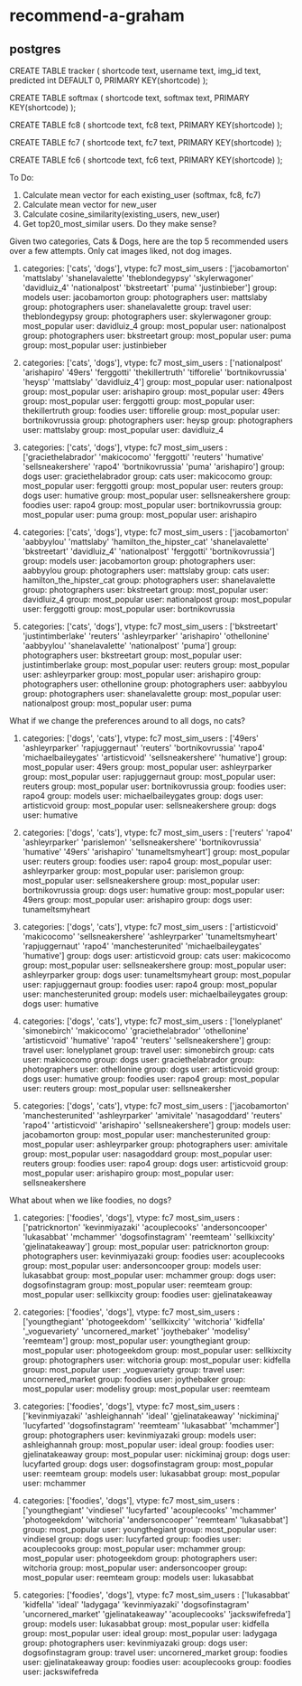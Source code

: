 # recommend-a-graham

## postgres

CREATE TABLE tracker (
	shortcode text,
	username text,
	img_id text,
	predicted int DEFAULT 0,
	PRIMARY KEY(shortcode)
);

CREATE TABLE softmax (
	shortcode text,
	softmax text, 
	PRIMARY KEY(shortcode) 
);

CREATE TABLE fc8 (
	shortcode text,
	fc8 text, 
	PRIMARY KEY(shortcode) 
);

CREATE TABLE fc7 (
	shortcode text,
	fc7 text,
	PRIMARY KEY(shortcode)
);

CREATE TABLE fc6 (
	shortcode text,
	fc6 text,
	PRIMARY KEY(shortcode)
);


To Do:

1. Calculate mean vector for each existing_user (softmax, fc8, fc7)
2. Calculate mean vector for new_user
3. Calculate cosine_similarity(existing_users, new_user)
4. Get top20_most_similar users. Do they make sense?


Given two categories, Cats & Dogs, here are the top 5 recommended users over a few attempts. Only cat images liked, not dog images.
1. categories: ['cats', 'dogs'], vtype: fc7
most_sim_users : ['jacobamorton' 'mattslaby' 'shanelavalette' 'theblondegypsy'
 'skylerwagoner' 'davidluiz_4' 'nationalpost' 'bkstreetart' 'puma'
 'justinbieber']
group: models  user: jacobamorton 
group: photographers  user: mattslaby 
group: photographers  user: shanelavalette 
group: travel  user: theblondegypsy 
group: photographers  user: skylerwagoner 
group: most_popular  user: davidluiz_4 
group: most_popular  user: nationalpost 
group: photographers  user: bkstreetart 
group: most_popular  user: puma 
group: most_popular  user: justinbieber 

2. categories: ['cats', 'dogs'], vtype: fc7
most_sim_users : ['nationalpost' 'arishapiro' '49ers' 'ferggotti' 'thekillertruth'
 'tifforelie' 'bortnikovrussia' 'heysp' 'mattslaby' 'davidluiz_4']
group: most_popular  user: nationalpost 
group: most_popular  user: arishapiro 
group: most_popular  user: 49ers 
group: most_popular  user: ferggotti 
group: most_popular  user: thekillertruth 
group: foodies  user: tifforelie 
group: most_popular  user: bortnikovrussia 
group: photographers  user: heysp 
group: photographers  user: mattslaby 
group: most_popular  user: davidluiz_4

3.  categories: ['cats', 'dogs'], vtype: fc7
most_sim_users : ['graciethelabrador' 'makicocomo' 'ferggotti' 'reuters' 'humative'
 'sellsneakershere' 'rapo4' 'bortnikovrussia' 'puma' 'arishapiro']
group: dogs  user: graciethelabrador 
group: cats  user: makicocomo 
group: most_popular  user: ferggotti 
group: most_popular  user: reuters 
group: dogs  user: humative 
group: most_popular  user: sellsneakershere 
group: foodies  user: rapo4 
group: most_popular  user: bortnikovrussia 
group: most_popular  user: puma 
group: most_popular  user: arishapiro 

4. categories: ['cats', 'dogs'], vtype: fc7
most_sim_users : ['jacobamorton' 'aabbyylou' 'mattslaby' 'hamilton_the_hipster_cat'
 'shanelavalette' 'bkstreetart' 'davidluiz_4' 'nationalpost' 'ferggotti'
 'bortnikovrussia']
group: models  user: jacobamorton 
group: photographers  user: aabbyylou 
group: photographers  user: mattslaby 
group: cats  user: hamilton_the_hipster_cat 
group: photographers  user: shanelavalette 
group: photographers  user: bkstreetart 
group: most_popular  user: davidluiz_4 
group: most_popular  user: nationalpost 
group: most_popular  user: ferggotti 
group: most_popular  user: bortnikovrussia 


5. categories: ['cats', 'dogs'], vtype: fc7
most_sim_users : ['bkstreetart' 'justintimberlake' 'reuters' 'ashleyrparker' 'arishapiro'
 'othellonine' 'aabbyylou' 'shanelavalette' 'nationalpost' 'puma']
group: photographers  user: bkstreetart 
group: most_popular  user: justintimberlake 
group: most_popular  user: reuters 
group: most_popular  user: ashleyrparker 
group: most_popular  user: arishapiro 
group: photographers  user: othellonine 
group: photographers  user: aabbyylou 
group: photographers  user: shanelavalette 
group: most_popular  user: nationalpost 
group: most_popular  user: puma 



What if we change the preferences around to all dogs, no cats?

1. categories: ['dogs', 'cats'], vtype: fc7
most_sim_users : ['49ers' 'ashleyrparker' 'rapjuggernaut' 'reuters' 'bortnikovrussia'
 'rapo4' 'michaelbaileygates' 'artisticvoid' 'sellsneakershere' 'humative']
group: most_popular  user: 49ers 
group: most_popular  user: ashleyrparker 
group: most_popular  user: rapjuggernaut 
group: most_popular  user: reuters 
group: most_popular  user: bortnikovrussia 
group: foodies  user: rapo4 
group: models  user: michaelbaileygates 
group: dogs  user: artisticvoid 
group: most_popular  user: sellsneakershere 
group: dogs  user: humative 

2. categories: ['dogs', 'cats'], vtype: fc7
most_sim_users : ['reuters' 'rapo4' 'ashleyrparker' 'parislemon' 'sellsneakershere'
 'bortnikovrussia' 'humative' '49ers' 'arishapiro' 'tunameltsmyheart']
group: most_popular  user: reuters 
group: foodies  user: rapo4 
group: most_popular  user: ashleyrparker 
group: most_popular  user: parislemon 
group: most_popular  user: sellsneakershere 
group: most_popular  user: bortnikovrussia 
group: dogs  user: humative 
group: most_popular  user: 49ers 
group: most_popular  user: arishapiro 
group: dogs  user: tunameltsmyheart 

3. categories: ['dogs', 'cats'], vtype: fc7
most_sim_users : ['artisticvoid' 'makicocomo' 'sellsneakershere' 'ashleyrparker'
 'tunameltsmyheart' 'rapjuggernaut' 'rapo4' 'manchesterunited'
 'michaelbaileygates' 'humative']
group: dogs  user: artisticvoid 
group: cats  user: makicocomo 
group: most_popular  user: sellsneakershere 
group: most_popular  user: ashleyrparker 
group: dogs  user: tunameltsmyheart 
group: most_popular  user: rapjuggernaut 
group: foodies  user: rapo4 
group: most_popular  user: manchesterunited 
group: models  user: michaelbaileygates 
group: dogs  user: humative

4. categories: ['dogs', 'cats'], vtype: fc7
most_sim_users : ['lonelyplanet' 'simonebirch' 'makicocomo' 'graciethelabrador'
 'othellonine' 'artisticvoid' 'humative' 'rapo4' 'reuters'
 'sellsneakershere']
group: travel  user: lonelyplanet 
group: travel  user: simonebirch 
group: cats  user: makicocomo 
group: dogs  user: graciethelabrador 
group: photographers  user: othellonine 
group: dogs  user: artisticvoid 
group: dogs  user: humative 
group: foodies  user: rapo4 
group: most_popular  user: reuters 
group: most_popular  user: sellsneakersher

5. categories: ['dogs', 'cats'], vtype: fc7
most_sim_users : ['jacobamorton' 'manchesterunited' 'ashleyrparker' 'amivitale'
 'nasagoddard' 'reuters' 'rapo4' 'artisticvoid' 'arishapiro'
 'sellsneakershere']
group: models  user: jacobamorton 
group: most_popular  user: manchesterunited 
group: most_popular  user: ashleyrparker 
group: photographers  user: amivitale 
group: most_popular  user: nasagoddard 
group: most_popular  user: reuters 
group: foodies  user: rapo4 
group: dogs  user: artisticvoid 
group: most_popular  user: arishapiro 
group: most_popular  user: sellsneakershere 


What about when we like foodies, no dogs?

1. categories: ['foodies', 'dogs'], vtype: fc7
most_sim_users : ['patricknorton' 'kevinmiyazaki' 'acouplecooks' 'andersoncooper'
 'lukasabbat' 'mchammer' 'dogsofinstagram' 'reemteam' 'sellkixcity'
 'gjelinatakeaway']
group: most_popular  user: patricknorton 
group: photographers  user: kevinmiyazaki 
group: foodies  user: acouplecooks 
group: most_popular  user: andersoncooper 
group: models  user: lukasabbat 
group: most_popular  user: mchammer 
group: dogs  user: dogsofinstagram 
group: most_popular  user: reemteam 
group: most_popular  user: sellkixcity 
group: foodies  user: gjelinatakeaway

2. categories: ['foodies', 'dogs'], vtype: fc7
most_sim_users : ['youngthegiant' 'photogeekdom' 'sellkixcity' 'witchoria' 'kidfella'
 '_voguevariety' 'uncornered_market' 'joythebaker' 'modelisy' 'reemteam']
group: most_popular  user: youngthegiant 
group: most_popular  user: photogeekdom 
group: most_popular  user: sellkixcity 
group: photographers  user: witchoria 
group: most_popular  user: kidfella 
group: most_popular  user: _voguevariety 
group: travel  user: uncornered_market 
group: foodies  user: joythebaker 
group: most_popular  user: modelisy 
group: most_popular  user: reemteam 

3. categories: ['foodies', 'dogs'], vtype: fc7
most_sim_users : ['kevinmiyazaki' 'ashleighannah' 'ideal' 'gjelinatakeaway' 'nickiminaj'
 'lucyfarted' 'dogsofinstagram' 'reemteam' 'lukasabbat' 'mchammer']
group: photographers  user: kevinmiyazaki 
group: models  user: ashleighannah 
group: most_popular  user: ideal 
group: foodies  user: gjelinatakeaway 
group: most_popular  user: nickiminaj 
group: dogs  user: lucyfarted 
group: dogs  user: dogsofinstagram 
group: most_popular  user: reemteam 
group: models  user: lukasabbat 
group: most_popular  user: mchammer


4. categories: ['foodies', 'dogs'], vtype: fc7
most_sim_users : ['youngthegiant' 'vindiesel' 'lucyfarted' 'acouplecooks' 'mchammer'
 'photogeekdom' 'witchoria' 'andersoncooper' 'reemteam' 'lukasabbat']
group: most_popular  user: youngthegiant 
group: most_popular  user: vindiesel 
group: dogs  user: lucyfarted 
group: foodies  user: acouplecooks 
group: most_popular  user: mchammer 
group: most_popular  user: photogeekdom 
group: photographers  user: witchoria 
group: most_popular  user: andersoncooper 
group: most_popular  user: reemteam 
group: models  user: lukasabbat

5. categories: ['foodies', 'dogs'], vtype: fc7
most_sim_users : ['lukasabbat' 'kidfella' 'ideal' 'ladygaga' 'kevinmiyazaki'
 'dogsofinstagram' 'uncornered_market' 'gjelinatakeaway' 'acouplecooks'
 'jackswifefreda']
group: models  user: lukasabbat 
group: most_popular  user: kidfella 
group: most_popular  user: ideal 
group: most_popular  user: ladygaga 
group: photographers  user: kevinmiyazaki 
group: dogs  user: dogsofinstagram 
group: travel  user: uncornered_market 
group: foodies  user: gjelinatakeaway 
group: foodies  user: acouplecooks 
group: foodies  user: jackswifefreda 
